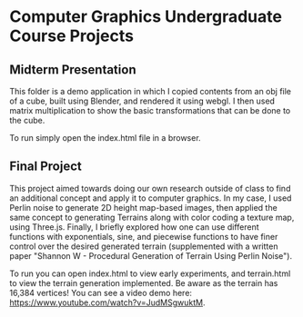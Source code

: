 # Computer Graphics Undergraduate Course Projects

## Midterm Presentation
This folder is a demo application in which I copied contents from an obj file of a cube, built using Blender, and rendered it using webgl. I then used matrix multiplication to show the basic transformations that can be done to the cube.

To run simply open the index.html file in a browser.

## Final Project
This project aimed towards doing our own research outside of class to find an additional concept and apply it to computer graphics. In my case, I used Perlin noise to generate 2D height map-based images, then applied the same concept to generating Terrains along with color coding a texture map, using Three.js. Finally, I briefly explored how one can use different functions with exponentials, sine, and piecewise functions to have finer control over the desired generated terrain (supplemented with a written paper "Shannon W - Procedural Generation of Terrain Using Perlin Noise").

To run you can open index.html to view early experiments, and terrain.html to view the terrain generation implemented. Be aware as the terrain has 16,384 vertices! You can see a video demo here: https://www.youtube.com/watch?v=JudMSgwuktM.
